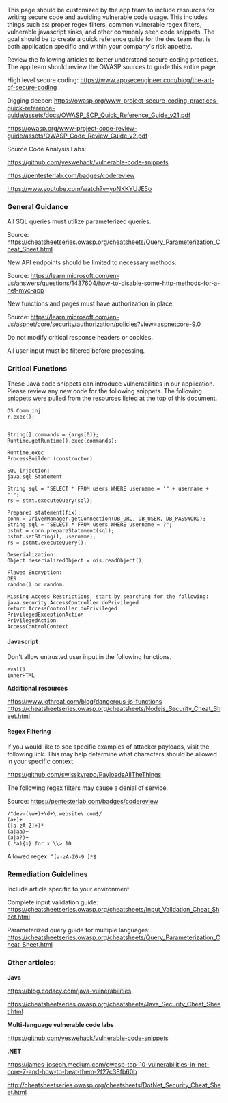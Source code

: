 This page should be customized by the app team to include resources for writing secure code and avoiding vulnerable code usage. This includes things such as: proper regex filters, common vulnerable regex filters, vulnerable javascript sinks, and other commonly seen code snippets. The goal should be to create a quick reference guide for the dev team that is both application specific and within your company's risk appetite. 


Review the following articles to better understand secure coding practices. The app team should review the OWASP sources to guide this entire page.

High level secure coding: https://www.appsecengineer.com/blog/the-art-of-secure-coding

Digging deeper: https://owasp.org/www-project-secure-coding-practices-quick-reference-guide/assets/docs/OWASP_SCP_Quick_Reference_Guide_v21.pdf

https://owasp.org/www-project-code-review-guide/assets/OWASP_Code_Review_Guide_v2.pdf

Source Code Analysis Labs:

https://github.com/yeswehack/vulnerable-code-snippets

https://pentesterlab.com/badges/codereview

https://www.youtube.com/watch?v=ypNKKYUJE5o

### General Guidance
All SQL queries must utilize parameterized queries.

Source: https://cheatsheetseries.owasp.org/cheatsheets/Query_Parameterization_Cheat_Sheet.html

New API endpoints should be limited to necessary methods.

Source: https://learn.microsoft.com/en-us/answers/questions/1437604/how-to-disable-some-http-methods-for-a-net-mvc-app

New functions and pages must have authorization in place.

Source: https://learn.microsoft.com/en-us/aspnet/core/security/authorization/policies?view=aspnetcore-9.0

Do not modify critical response headers or cookies.

All user input must be filtered before processing.

### Critical Functions
These Java code snippets can introduce vulnerabilities in our application. Please review any new code for the following snippets. The following snippets were pulled from the resources listed at the top of this document.
```
OS Comm inj:
r.exec();


String[] commands = {args[0]};
Runtime.getRuntime().exec(commands);

Runtime.exec
ProcessBuilder (constructor)

SQL injection:
java.sql.Statement

String sql = "SELECT * FROM users WHERE username = '" + username + "'";
rs = stmt.executeQuery(sql);

Prepared statement(fix):
conn = DriverManager.getConnection(DB_URL, DB_USER, DB_PASSWORD);
String sql = "SELECT * FROM users WHERE username = ?";
pstmt = conn.prepareStatement(sql);
pstmt.setString(1, username);
rs = pstmt.executeQuery();

Deserialization:
Object deserializedObject = ois.readObject();

Flawed Encryption:
DES
random() or random.

Missing Access Restrictions, start by searching for the following:
java.security.AccessController.doPrivileged
return AccessController.doPrivileged
PrivilegedExceptionAction
PrivilegedAction
AccessControlContext

```
#### Javascript
Don't allow untrusted user input in the following functions.
```
eval()
innerHTML
```

**Additional resources**

https://www.iothreat.com/blog/dangerous-js-functions
https://cheatsheetseries.owasp.org/cheatsheets/Nodejs_Security_Cheat_Sheet.html

#### Regex Filtering
If you would like to see specific examples of attacker payloads, visit the following link. This may help determine what characters should be allowed in your specific context.

https://github.com/swisskyrepo/PayloadsAllTheThings

The following regex filters may cause a denial of service.

Source:  https://pentesterlab.com/badges/codereview
```
/^dev-(\w+)+\d+\.website\.com$/  
(a+)+
([a-zA-Z]+)*
(a|aa)+
(a|a?)+
(.*a){x} for x \\> 10
```

Allowed regex:
```^[a-zA-Z0-9 ]*$```

### Remediation Guidelines
Include article specific to your environment.

Complete input validation guide: https://cheatsheetseries.owasp.org/cheatsheets/Input_Validation_Cheat_Sheet.html

Parameterized query guide for multiple languages: https://cheatsheetseries.owasp.org/cheatsheets/Query_Parameterization_Cheat_Sheet.html

### Other articles:
**Java**

https://blog.codacy.com/java-vulnerabilities

https://cheatsheetseries.owasp.org/cheatsheets/Java_Security_Cheat_Sheet.html

**Multi-language vulnerable code labs**

https://github.com/yeswehack/vulnerable-code-snippets

**.NET**

https://james-joseph.medium.com/owasp-top-10-vulnerabilities-in-net-core-7-and-how-to-beat-them-2f27c38fb60b

http://cheatsheetseries.owasp.org/cheatsheets/DotNet_Security_Cheat_Sheet.html
